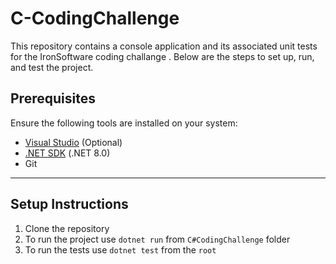 # C-CodingChallenge
This repository contains a console application and its associated unit tests for the IronSoftware coding challange . Below are the steps to set up, run, and test the project.

## Prerequisites

Ensure the following tools are installed on your system:
- [Visual Studio](https://visualstudio.microsoft.com/) (Optional)
- [.NET SDK](https://dotnet.microsoft.com/) (.NET 8.0)
- Git
---

## Setup Instructions

1. Clone the repository
2. To run the project use `dotnet run` from `C#CodingChallenge` folder 
4. To run the tests use `dotnet test` from the `root `
